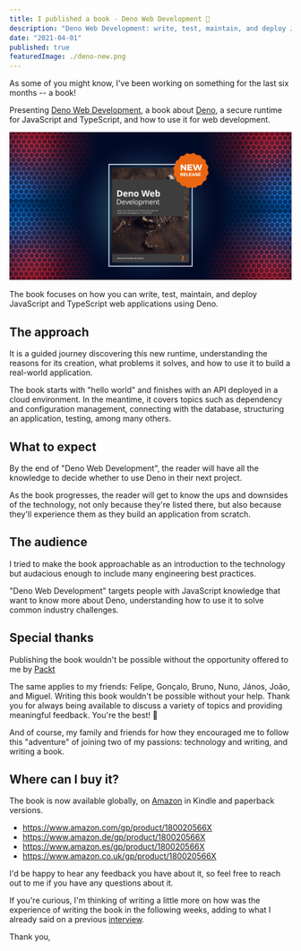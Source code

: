 ```yaml
---
title: I published a book - Deno Web Development 🦕
description: "Deno Web Development: write, test, maintain, and deploy JavaScript and TypeScript web applications using Deno."
date: "2021-04-01"
published: true
featuredImage: ./deno-new.png
---
```


As some of you might know, I've been working on something for the last six months -- a book! 

Presenting [Deno Web Development](https://www.amazon.com/gp/product/180020566X), a book about [Deno](https://deno.land), a secure runtime for JavaScript and TypeScript, and how to use it for web development.

![deno-web-development](./deno-new.png)

The book focuses on how you can write, test, maintain, and deploy JavaScript and TypeScript web applications using Deno. 

## The approach

It is a guided journey discovering this new runtime, understanding the reasons for its creation, what problems it solves, and how to use it to build a real-world application. 

The book starts with "hello world" and finishes with an API deployed in a cloud environment. In the meantime, it covers topics such as dependency and configuration management, connecting with the database, structuring an application, testing, among many others. 

## What to expect

By the end of "Deno Web Development", the reader will have all the knowledge to decide whether to use Deno in their next project. 

As the book progresses, the reader will get to know the ups and downsides of the technology, not only because they're listed there, but also because they'll experience them as they build an application from scratch.

## The audience

I tried to make the book approachable as an introduction to the technology but audacious enough to include many engineering best practices. 

"Deno Web Development" targets people with JavaScript knowledge that want to know more about Deno, understanding how to use it to solve common industry challenges.

## Special thanks

Publishing the book wouldn't be possible without the opportunity offered to me by [Packt](https://www.packtpub.com/)

The same applies to my friends: Felipe, Gonçalo, Bruno, Nuno, János, João, and Miguel. Writing this book wouldn't be possible without your help. Thank you for always being available to discuss a variety of topics and providing meaningful feedback. You're the best! 🙏

And of course, my family and friends for how they encouraged me to follow this "adventure" of joining two of my passions: technology and writing, and writing a book.

## Where can I buy it?

The book is now available globally, on [Amazon](https://www.amazon.com/gp/product/180020566X) in Kindle and paperback versions.

- https://www.amazon.com/gp/product/180020566X
- https://www.amazon.de/gp/product/180020566X
- https://www.amazon.es/gp/product/180020566X
- https://www.amazon.co.uk/gp/product/180020566X

I'd be happy to hear any feedback you have about it, so feel free to reach out to me if you have any questions about it.

If you're curious, I'm thinking of writing a little more on how was the experience of writing the book in the following weeks, adding to what I already said on a previous [interview](https://authors.packtpub.com/interview-with-alexandre-portela-dos-santos/).

Thank you,
